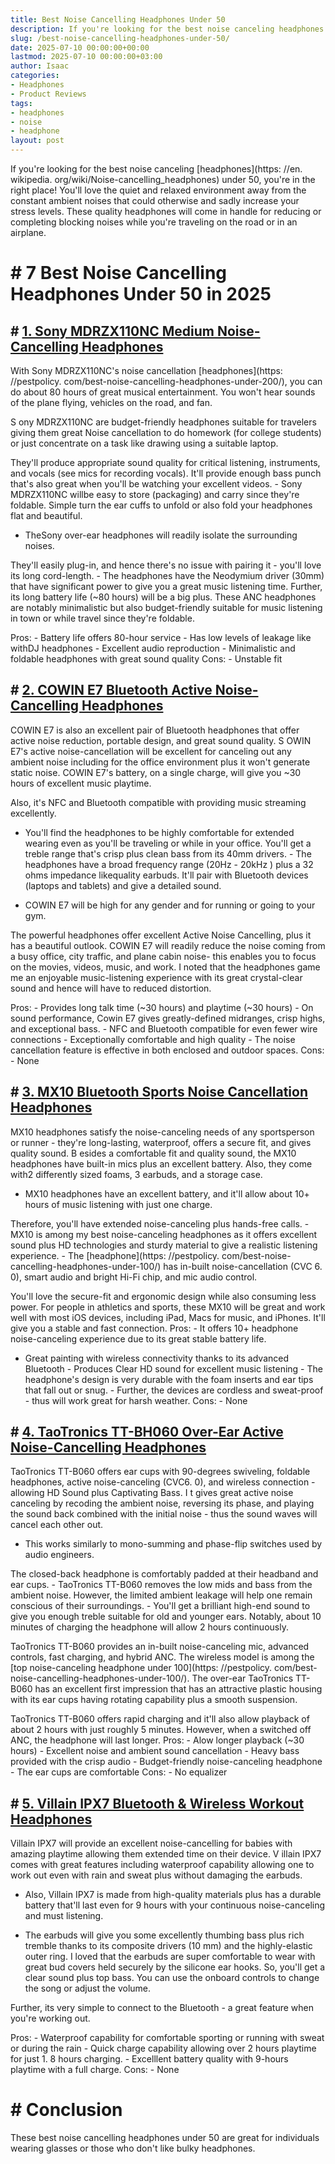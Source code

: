 ```yaml
---
title: Best Noise Cancelling Headphones Under 50
description: If you're looking for the best noise canceling headphones under 50, you're in the right place! You'll love the quiet and relaxed environment away from the...
slug: /best-noise-cancelling-headphones-under-50/
date: 2025-07-10 00:00:00+00:00
lastmod: 2025-07-10 00:00:00+03:00
author: Isaac
categories:
- Headphones
- Product Reviews
tags:
- headphones
- noise
- headphone
layout: post
---
```


If you're looking for the best noise canceling [headphones](https: //en. wikipedia. org/wiki/Noise-cancelling_headphones) under 50, you're in the right place! You'll love the quiet and relaxed environment away from the constant ambient noises that could otherwise and sadly increase your stress levels. These quality headphones will come in handle for reducing or completing blocking noises while you're traveling on the road or in an airplane.

# # 7 Best Noise Cancelling Headphones Under 50 in 2025

## # [1. Sony MDRZX110NC Medium Noise-Cancelling Headphones](https://www.amazon.com/dp/B00NWYGZO6/?tag=p-policy-20)

With Sony MDRZX110NC's noise cancellation [headphones](https: //pestpolicy. com/best-noise-cancelling-headphones-under-200/), you can do about 80 hours of great musical entertainment. You won't hear sounds of the plane flying, vehicles on the road, and fan.

S ony MDRZX110NC are budget-friendly headphones suitable for travelers giving them great Noise cancellation to do homework (for college students) or just concentrate on a task like drawing using a suitable laptop.

They'll produce appropriate sound quality for critical listening, instruments, and vocals (see mics for recording vocals). It'll provide enough bass punch that's also great when you'll be watching your excellent videos. - Sony MDRZX110NC willbe easy to store (packaging) and carry since they're foldable. Simple turn the ear cuffs to unfold or also fold your headphones flat and beautiful.

- TheSony over-ear headphones will readily isolate the surrounding noises.

They'll easily plug-in, and hence there's no issue with pairing it - you'll love its long cord-length. - The headphones have the Neodymium driver (30mm) that have significant power to give you a great music listening time. Further, its long battery life (~80 hours) will be a big plus. These ANC headphones are notably minimalistic but also budget-friendly suitable for music listening in town or while travel since they're foldable.

Pros: - Battery life offers 80-hour service - Has low levels of leakage like withDJ headphones - Excellent audio reproduction - Minimalistic and foldable headphones with great sound quality Cons: - Unstable fit

## # [2. COWIN E7 Bluetooth Active Noise-Cancelling Headphones](https://www.amazon.com/dp/B00NWYGZO6/?tag=p-policy-20)

COWIN E7 is also an excellent pair of Bluetooth headphones that offer active noise reduction, portable design, and great sound quality. S OWIN E7's active noise-cancellation will be excellent for canceling out any ambient noise including for the office environment plus it won't generate static noise. COWIN E7's battery, on a single charge, will give you ~30 hours of excellent music playtime.

Also, it's NFC and Bluetooth compatible with providing music streaming excellently.

- You'll find the headphones to be highly comfortable for extended wearing even as you'll be traveling or while in your office. You'll get a treble range that's crisp plus clean bass from its 40mm drivers. - The headphones have a broad frequency range (20Hz - 20kHz ) plus a 32 ohms impedance likequality earbuds. It'll pair with Bluetooth devices (laptops and tablets) and give a detailed sound.

- COWIN E7 will be high for any gender and for running or going to your gym.

The powerful headphones offer excellent Active Noise Cancelling, plus it has a beautiful outlook. COWIN E7 will readily reduce the noise coming from a busy office, city traffic, and plane cabin noise- this enables you to focus on the movies, videos, music, and work. I noted that the headphones game me an enjoyable music-listening experience with its great crystal-clear sound and hence will have to reduced distortion.

Pros: - Provides long talk time (~30 hours) and playtime (~30 hours) - On sound performance, Cowin E7 gives greatly-defined midranges, crisp highs, and exceptional bass. - NFC and Bluetooth compatible for even fewer wire connections - Exceptionally comfortable and high quality - The noise cancellation feature is effective in both enclosed and outdoor spaces. Cons: - None

## # [3. MX10 Bluetooth Sports Noise Cancellation Headphones](https://www.amazon.com/dp/B01LYDQMXC/?tag=p-policy-20)

MX10 headphones satisfy the noise-canceling needs of any sportsperson or runner - they're long-lasting, waterproof, offers a secure fit, and gives quality sound. B esides a comfortable fit and quality sound, the MX10 headphones have built-in mics plus an excellent battery. Also, they come with2 differently sized foams, 3 earbuds, and a storage case.

- MX10 headphones have an excellent battery, and it'll allow about 10+ hours of music listening with just one charge.

Therefore, you'll have extended noise-canceling plus hands-free calls. - MX10 is among my best noise-canceling headphones as it offers excellent sound plus HD technologies and sturdy material to give a realistic listening experience. - The [headphone](https: //pestpolicy. com/best-noise-cancelling-headphones-under-100/) has in-built noise-cancellation (CVC 6. 0), smart audio and bright Hi-Fi chip, and mic audio control.

You'll love the secure-fit and ergonomic design while also consuming less power. For people in athletics and sports, these MX10 will be great and work well with most iOS devices, including iPad, Macs for music, and iPhones. It'll give you a stable and fast connection. Pros: - It offers 10+ headphone noise-canceling experience due to its great stable battery life.

- Great painting with wireless connectivity thanks to its advanced Bluetooth - Produces Clear HD sound for excellent music listening - The headphone's design is very durable with the foam inserts and ear tips that fall out or snug. - Further, the devices are cordless and sweat-proof - thus will work great for harsh weather. Cons: - None

## # [4. TaoTronics TT-BH060 Over-Ear Active Noise-Cancelling Headphones](https://www.amazon.com/dp/B07TWK4V1H/?tag=p-policy-20)

TaoTronics TT-B060 offers ear cups with 90-degrees swiveling, foldable headphones, active noise-canceling (CVC6. 0), and wireless connection - allowing HD Sound plus Captivating Bass. I t gives great active noise canceling by recoding the ambient noise, reversing its phase, and playing the sound back combined with the initial noise - thus the sound waves will cancel each other out.

- This works similarly to mono-summing and phase-flip switches used by audio engineers.

The closed-back headphone is comfortably padded at their headband and ear cups. - TaoTronics TT-B060 removes the low mids and bass from the ambient noise. However, the limited ambient leakage will help one remain conscious of their surroundings. - You'll get a brilliant high-end sound to give you enough treble suitable for old and younger ears. Notably, about 10 minutes of charging the headphone will allow 2 hours continuously.

TaoTronics TT-B060 provides an in-built noise-canceling mic, advanced controls, fast charging, and hybrid ANC. The wireless model is among the [top noise-canceling headphone under 100](https: //pestpolicy. com/best-noise-cancelling-headphones-under-100/). The over-ear TaoTronics TT-B060 has an excellent first impression that has an attractive plastic housing with its ear cups having rotating capability plus a smooth suspension.

TaoTronics TT-B060 offers rapid charging and it'll also allow playback of about 2 hours with just roughly 5 minutes. However, when a switched off ANC, the headphone will last longer. Pros: - Alow longer playback (~30 hours) - Excellent noise and ambient sound cancellation - Heavy bass provided with the crisp audio - Budget-friendly noise-canceling headphone - The ear cups are comfortable Cons: - No equalizer

## # [5. Villain IPX7 Bluetooth & Wireless Workout Headphones](https://www.amazon.com/dp/B07K1R6CQY/?tag=p-policy-20)

Villain IPX7 will provide an excellent noise-cancelling for babies with amazing playtime allowing them extended time on their device. V illain IPX7 comes with great features including waterproof capability allowing one to work out even with rain and sweat plus without damaging the earbuds.

- Also, Villain IPX7 is made from high-quality materials plus has a durable battery that'll last even for 9 hours with your continuous noise-canceling and must listening.

- The earbuds will give you some excellently thumbing bass plus rich tremble thanks to its composite drivers (10 mm) and the highly-elastic outer ring. I loved that the earbuds are super comfortable to wear with great bud covers held securely by the silicone ear hooks. So, you'll get a clear sound plus top bass. You can use the onboard controls to change the song or adjust the volume.

Further, its very simple to connect to the Bluetooth - a great feature when you're working out.

Pros: - Waterproof capability for comfortable sporting or running with sweat or during the rain - Quick charge capability allowing over 2 hours playtime for just 1. 8 hours charging. - Excelllent battery quality with 9-hours playtime with a full charge. Cons: - None

# # Conclusion

These best noise cancelling headphones under 50 are great for individuals wearing glasses or those who don't like bulky headphones.
